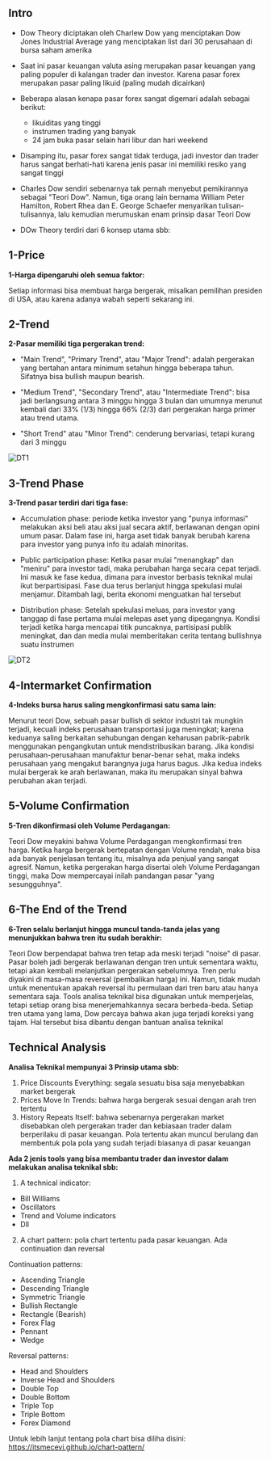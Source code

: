 ## Intro

* Dow Theory diciptakan oleh Charlew Dow yang menciptakan Dow Jones Industrial Average yang menciptakan list dari 30 perusahaan di bursa saham amerika
* Saat ini pasar keuangan valuta asing merupakan pasar keuangan yang paling populer di kalangan trader dan investor. Karena pasar forex merupakan pasar paling likuid (paling mudah dicairkan)
* Beberapa alasan kenapa pasar forex sangat digemari adalah sebagai berikut:

    * likuiditas yang tinggi
    * instrumen trading yang banyak
    * 24 jam buka pasar selain hari libur dan hari weekend
* Disamping itu, pasar forex sangat tidak terduga, jadi investor dan trader harus sangat berhati-hati karena jenis pasar ini memiliki resiko yang sangat tinggi
* Charles Dow sendiri sebenarnya tak pernah menyebut pemikirannya sebagai "Teori Dow". Namun, tiga orang lain bernama William Peter Hamilton, Robert Rhea dan E. George Schaefer menyarikan tulisan-tulisannya, lalu kemudian merumuskan enam prinsip dasar Teori Dow
* DOw Theory terdiri dari 6 konsep utama sbb:


## 1-Price

**1-Harga dipengaruhi oleh semua faktor:** 

Setiap informasi bisa membuat harga bergerak, misalkan pemilihan presiden di USA, atau karena adanya wabah seperti sekarang ini.


## 2-Trend

**2-Pasar memiliki tiga pergerakan trend:**

* "Main Trend", "Primary Trend", atau "Major Trend": adalah pergerakan yang bertahan antara minimum setahun hingga beberapa tahun. Sifatnya bisa bullish maupun bearish.

* "Medium Trend", "Secondary Trend", atau "Intermediate Trend": bisa jadi berlangsung antara 3 minggu hingga 3 bulan dan umumnya merunut kembali dari 33% (1/3) hingga 66% (2/3) dari pergerakan harga primer atau trend utama.

* "Short Trend" atau "Minor Trend": cenderung bervariasi, tetapi kurang dari 3 minggu

![DT1](https://user-images.githubusercontent.com/27078712/87868720-3dbfb100-c9c3-11ea-86f9-f2402b58f70f.PNG)


## 3-Trend Phase

**3-Trend pasar terdiri dari tiga fase:**

* Accumulation phase: periode ketika investor yang "punya informasi" melakukan aksi beli atau aksi jual secara aktif, berlawanan dengan opini umum pasar. Dalam fase ini, harga aset tidak banyak berubah karena para investor yang punya info itu adalah minoritas.

* Public participation phase: Ketika pasar mulai "menangkap" dan "meniru" para investor tadi, maka perubahan harga secara cepat terjadi. Ini masuk ke fase kedua, dimana para investor berbasis teknikal mulai ikut berpartisipasi. Fase dua terus berlanjut hingga spekulasi mulai menjamur. Ditambah lagi, berita ekonomi menguatkan hal tersebut

* Distribution phase: Setelah spekulasi meluas, para investor yang tanggap di fase pertama mulai melepas aset yang dipegangnya. Kondisi terjadi ketika harga mencapai titik puncaknya, partisipasi publik meningkat, dan dan media mulai memberitakan cerita tentang bullishnya suatu instrumen

![DT2](https://user-images.githubusercontent.com/27078712/87870683-9fd4e200-c9d4-11ea-9cd4-4de2fccbe717.PNG)

## 4-Intermarket Confirmation

**4-Indeks bursa harus saling mengkonfirmasi satu sama lain:**

Menurut teori Dow, sebuah pasar bullish di sektor industri tak mungkin terjadi, kecuali indeks perusahaan transportasi juga meningkat; karena keduanya saling berkaitan sehubungan dengan keharusan pabrik-pabrik menggunakan pengangkutan untuk mendistribusikan barang. Jika kondisi perusahaan-perusahaan manufaktur benar-benar sehat, maka indeks perusahaan yang mengakut barangnya juga harus bagus. Jika kedua indeks mulai bergerak ke arah berlawanan, maka itu merupakan sinyal bahwa perubahan akan terjadi.


## 5-Volume Confirmation

**5-Tren dikonfirmasi oleh Volume Perdagangan:**

Teori Dow meyakini bahwa Volume Perdagangan mengkonfirmasi tren harga. Ketika harga bergerak bertepatan dengan Volume rendah, maka bisa ada banyak penjelasan tentang itu, misalnya ada penjual yang sangat agresif. Namun, ketika pergerakan harga disertai oleh Volume Perdagangan tinggi, maka Dow mempercayai inilah pandangan pasar "yang sesungguhnya".


## 6-The End of the Trend

**6-Tren selalu berlanjut hingga muncul tanda-tanda jelas yang menunjukkan bahwa tren itu sudah berakhir:**

Teori Dow berpendapat bahwa tren tetap ada meski terjadi "noise" di pasar. Pasar boleh jadi bergerak berlawanan dengan tren untuk sementara waktu, tetapi akan kembali melanjutkan pergerakan sebelumnya. Tren perlu diyakini di masa-masa reversal (pembalikan harga) ini. Namun, tidak mudah untuk menentukan apakah reversal itu permulaan dari tren baru atau hanya sementara saja. Tools analisa teknikal bisa digunakan untuk memperjelas, tetapi setiap orang bisa menerjemahkannya secara berbeda-beda. Setiap tren utama yang lama, Dow percaya bahwa akan juga terjadi koreksi yang tajam. Hal tersebut bisa dibantu dengan bantuan analisa teknikal




## Technical Analysis

**Analisa Teknikal mempunyai 3 Prinsip utama sbb:**

1. Price Discounts Everything: segala sesuatu bisa saja menyebabkan market bergerak
2. Prices Move In Trends: bahwa harga bergerak sesuai dengan arah tren tertentu
3. History Repeats Itself: bahwa sebenarnya pergerakan market disebabkan oleh pergerakan trader dan kebiasaan trader dalam berperilaku di pasar keuangan. Pola tertentu akan muncul berulang dan membentuk pola pola yang sudah terjadi biasanya di pasar keuangan


**Ada 2 jenis tools yang bisa membantu trader dan investor dalam melakukan analisa teknikal sbb:**

1. A technical indicator:  

* Bill Williams
* Oscillators
* Trend and Volume indicators
* Dll


2. A chart pattern: pola chart tertentu pada pasar keuangan. Ada continuation dan reversal


Continuation patterns:

* Ascending Triangle
* Descending Triangle
* Symmetric Triangle
* Bullish Rectangle
* Rectangle (Bearish)
* Forex Flag
* Pennant
* Wedge


Reversal  patterns:

* Head and Shoulders
* Inverse Head and Shoulders
* Double Top
* Double Bottom
* Triple Top
* Triple Bottom
* Forex Diamond


Untuk lebih lanjut tentang pola chart bisa diliha disini: https://itsmecevi.github.io/chart-pattern/

